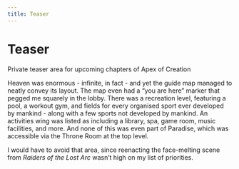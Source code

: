 ```yaml
---
title: Teaser
---
```


# Teaser

Private teaser area for upcoming chapters of Apex of Creation

Heaven was enormous - infinite, in fact - and yet the guide map managed to neatly convey its layout. The map even had a “you are here” marker that pegged me squarely in the lobby. There was a recreation level, featuring a pool, a workout gym, and fields for every organised sport ever developed by mankind - along with a few sports not developed by mankind. An activities wing was listed as including a library, spa, game room, music facilities, and more. And none of this was even part of Paradise, which was accessible via the Throne Room at the top level.

I would have to avoid that area, since reenacting the face-melting scene from *Raiders of the Lost Arc* wasn’t high on my list of priorities.